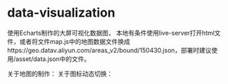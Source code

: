 # data-visualization
使用Echarts制作的大屏可视化数据图，
本地有条件使用live-server打开html文件，或者将文件map.js中的地图数据文件换成https://geo.datav.aliyun.com/areas_v2/bound/150430.json，部署时建议使用/asset/data.json中的文件。

关于地图的制作：
关于图标动态切换：
